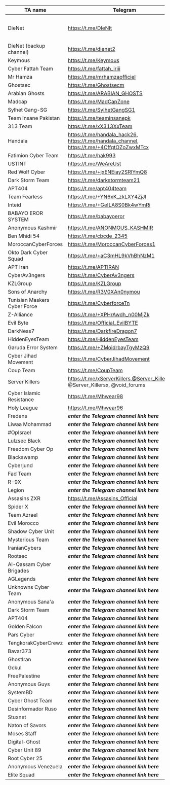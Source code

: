 |TA name|Telegram|Website|Other info|
| ------ | ------ | ------ | ------ |
|DieNet|https://t.me/DIeNlt||https://dienet-cc.github.io/public_html - https://diedetector.ct.ws - Contact: @dnsupportbot|
|DieNet (backup channel)|https://t.me/dienet2|||
|Keymous|https://t.me/Keymous|||
|Cyber Fattah Team|https://t.me/fattah_iriii|||
|Mr Hamza|https://t.me/mrhamzaofficiel|||
|Ghostsec|https://t.me/Ghostsecm|||
|Arabian Ghosts|https://t.me/ARABIAN_GHOSTS|||
|Madcap|https://t.me/MadCapZone|||
|Sylhet Gang-SG|https://t.me/SylhetGangSG1||Contact: @musab_63|
|Team Insane Pakistan|https://t.me/teaminsanepk|||
|313 Team|https://t.me/xX313XxTeam|||
|Handala|https://t.me/handala_hack26, https://t.me/handala_channel, https://t.me/+4CffqtOZoZwxMTcx|https://handala.to, http://handala-hack.to, http://vmjfieomxhnfjba57sd6jjws2ogvowjgxhhfglsikqvvrnrajbmpxqqd.onion ||
|Fatimion Cyber Team|https://t.me/hak993|||
|USTINT|https://t.me/WeAreUst|||
|Red Wolf Cyber|https://t.me/+jxENEiay2SRlYmQ8|||
|Dark Storm Team|https://t.me/darkstormteam21|||
|APT404|https://t.me/apt404team|||
|Team Fearless|https://t.me/+YN6xK_zkLXY4ZjJl|||
|Inteid|https://t.me/+GeILA8S0Bk4wYmRi|||
|BABAYO EROR SYSTEM|https://t.me/babayoeror|||
|Anonymous Kashmir|https://t.me/ANONMOUS_KASHMIR|||
|Ben Mhidi 54|https://t.me/cbcde_2345|||
|MoroccanCyberForces|https://t.me/MoroccanCyberForces1|||
|Okto Dark Cyber Squad|https://t.me/+aC3mHL9kVhBhNzM1|||
|APT Iran|https://t.me/APTIRAN|||
|CyberAv3ngers|https://t.me/CyberAv3ngers|||
|KZLGroup|https://t.me/KZLGroup|||
|Sons of Anarchy|https://t.me/R3V0XAn0nymou|||
|Tunisian Maskers Cyber Force|https://t.me/CyberforceTn|||
|Z-Alliance|https://t.me/+XPHrAwdh_n00MjZk|||
|Evil Byte|https://t.me/Official_EvilBYTE|||
|DarkNess7|https://t.me/DarkfireDragon7|||
|HiddenEyesTeam|https://t.me/HiddenEyesTeam|||
|Garuda Error System|https://t.me/+ZMoidrbayTgyMzQ9|||
|Cyber Jihad Movement|https://t.me/CyberJihadMovement|||
|Coup Team|https://t.me/CoupTeam|||
|Server Killers|https://t.me/xServerKillers,@Server_Killers_bot, @Server_Killersx, @void_forums|| X account:https://x.com/Server_Killers|||
|Cyber Islamic Resistance|https://t.me/Mhwear98|||
|Holy League|https://t.me/Mhwear96|||
|Fredens|***enter the Telegram channel link here***|||
|Liwaa Mohammad|***enter the Telegram channel link here***|||
|#OpIsrael|***enter the Telegram channel link here***|||
|Lulzsec Black|***enter the Telegram channel link here***|||
|Freedom Cyber Op|***enter the Telegram channel link here***|||
|Blackswamp|***enter the Telegram channel link here***|||
|Cyberjund|***enter the Telegram channel link here***|||
|Fad Team|***enter the Telegram channel link here***|||
|R-9X|***enter the Telegram channel link here***|||
|Legion|***enter the Telegram channel link here***|||
|Assasins ZXR|https://t.me/Assasins_Official|||
|Spider X|***enter the Telegram channel link here***|||
|Team Azrael|***enter the Telegram channel link here***|||
|Evil Morocco|***enter the Telegram channel link here***|||
|Shadow Cyber Unit|***enter the Telegram channel link here***|||
|Mysterious Team|***enter the Telegram channel link here***|||
|IranianCybers|***enter the Telegram channel link here***|||
|Rootsec|***enter the Telegram channel link here***|||
|Al-Qassam Cyber Brigades|***enter the Telegram channel link here***|||
|AGLegends|***enter the Telegram channel link here***|||
|Unknowns Cyber Team|***enter the Telegram channel link here***|||
|Anonymous Sana'a|***enter the Telegram channel link here***|||
|Dark Storm Team|***enter the Telegram channel link here***|||
|APT404|***enter the Telegram channel link here***|||
|Golden Falcon|***enter the Telegram channel link here***|||
|Pars Cyber|***enter the Telegram channel link here***|||
|TengkorakCyberCrewz|***enter the Telegram channel link here***|||
|Bavar373|***enter the Telegram channel link here***|||
|GhostIran|***enter the Telegram channel link here***|||
|Gckul|***enter the Telegram channel link here***|||
|FreePalestine|***enter the Telegram channel link here***|||
|Anonymous Guys|***enter the Telegram channel link here***|||
|SystemBD|***enter the Telegram channel link here***|||
|Cyber Ghost Team|***enter the Telegram channel link here***|||
|Desinformador Ruso|***enter the Telegram channel link here***|||
|Stuxnet|***enter the Telegram channel link here***|||
|Naton of Savors|***enter the Telegram channel link here***|||
|Moses Staff|***enter the Telegram channel link here***|||
|Digital-Ghost|***enter the Telegram channel link here***|||
|Cyber Unit 89|***enter the Telegram channel link here***|||
|Root Cyber 25|***enter the Telegram channel link here***|||
|Anonymous Venezuela|***enter the Telegram channel link here***|||
|Elite Squad|***enter the Telegram channel link here***|||
